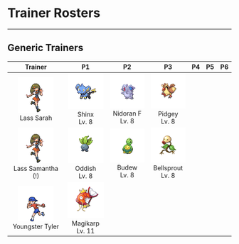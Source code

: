 # Trainer Rosters

---

## Generic Trainers

| Trainer | P1 | P2 | P3 | P4 | P5 | P6 |
|:-------:|:--:|:--:|:--:|:--:|:--:|:--:|
| ![Lass Sarah](../../assets/trainers/lass.png)<br>Lass Sarah | ![Shinx](../../assets/sprites/shinx/front.gif)<br>Shinx<br>Lv. 8 | ![Nidoran F](../../assets/sprites/nidoran-f/front.gif)<br>Nidoran F<br>Lv. 8 | ![Pidgey](../../assets/sprites/pidgey/front.gif)<br>Pidgey<br>Lv. 8 |
| ![Lass Samantha (!)](../../assets/trainers/lass.png)<br>Lass Samantha (!) | ![Oddish](../../assets/sprites/oddish/front.gif)<br>Oddish<br>Lv. 8 | ![Budew](../../assets/sprites/budew/front.gif)<br>Budew<br>Lv. 8 | ![Bellsprout](../../assets/sprites/bellsprout/front.gif)<br>Bellsprout<br>Lv. 8 |
| ![Youngster Tyler](../../assets/trainers/youngster.png)<br>Youngster Tyler | ![Magikarp](../../assets/sprites/magikarp/front.gif)<br>Magikarp<br>Lv. 11 |
